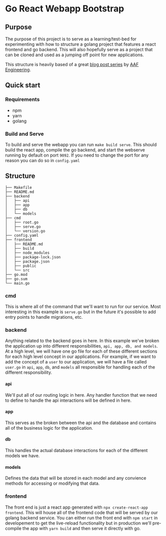# Go React Webapp Bootstrap

## Purpose

The purpose of this project is to serve as a learning/test-bed for experimenting with how to structure a golang project that features a react frontend and go backend. This will also hopefully serve as a project that can be cloned and used as a jumping off point for new applications.

This structure is heavily based of a great [blog post series](https://aaf.engineering/go-web-application-structure-pt-1/) by [AAF Engineering](https://aaf.engineering/).

## Quick start

### Requirements

* npm
* yarn
* golang

### Build and Serve 

To build and serve the webapp you can run `make build serve`. This should build the react app, compile the go backend, and start the webserve running by default on port `9092`. If you need to change the port for any reason you can do so in `config.yaml`

## Structure

```
├── Makefile
├── README.md
├── backend
│   ├── api
│   ├── app
│   ├── db
│   └── models
├── cmd
│   ├── root.go
│   ├── serve.go
│   └── version.go
├── config.yaml
├── frontend
│   ├── README.md
│   ├── build
│   ├── node_modules
│   ├── package-lock.json
│   ├── package.json
│   ├── public
│   └── src
├── go.mod
├── go.sum
└── main.go

```

### cmd
This is where all of the command that we'll want to run for our service. Most interesting in this example is `serve.go` but in the future it's possible to add entry points to handle migrations, etc.

### backend
Anything related to the backend goes in here. In this example we've broken the application up into different responsibilities, `api, app, db, and models`. At a high level, we will have one go file for each of these different sections for each high level concept in our applications. For example, if we want to add the concept of a `user` to our application, we will have a file called `user.go` in `api`, `app`, `db`, and `models` all responsible for handling each of the different responsibility.

#### api
We'll put all of our routing logic in here. Any handler function that we need to define to handle the api interactions will be defined in here.

#### app
This serves as the broken between the api and the database and contains all of the business logic for the application.

#### db
This handles the actual database interactions for each of the different models we have.

#### models
Defines the data that will be stored in each model and any convience methods for accessing or modifying that data. 

### frontend

The front end is just a react app generated with `npx create-react-app frontend`. This will house all of the frontend code that will be served by our golang backend service. You can either run the front end with `npm start` in developement to get the live-reload functionality but in production we'll pre-compile the app with `yarn build` and then serve it directly with go. 